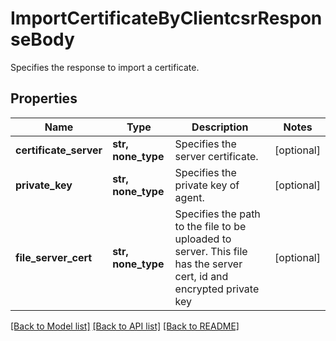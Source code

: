 # ImportCertificateByClientcsrResponseBody

Specifies the response to import a certificate.

## Properties
Name | Type | Description | Notes
------------ | ------------- | ------------- | -------------
**certificate_server** | **str, none_type** | Specifies the server certificate. | [optional] 
**private_key** | **str, none_type** | Specifies the private key of agent. | [optional] 
**file_server_cert** | **str, none_type** | Specifies the path to the file to be uploaded to server. This file has the server cert, id and encrypted private key | [optional] 

[[Back to Model list]](../README.md#documentation-for-models) [[Back to API list]](../README.md#documentation-for-api-endpoints) [[Back to README]](../README.md)


